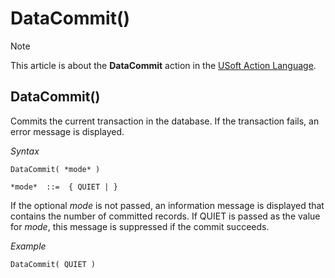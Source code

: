 # DataCommit()



> [!NOTE]
> This article is about the **DataCommit** action in the [USoft Action Language](/docs/Task%20flow/Action%20Language%20reference/USoft%20Action%20Language.md).

## **DataCommit()**

Commits the current transaction in the database. If the transaction fails, an error message is displayed.

*Syntax*

```
DataCommit( *mode* )

*mode*  ::=  { QUIET | }
```

If the optional *mode* is not passed, an information message is displayed that contains the number of committed records. If QUIET is passed as the value for *mode*, this message is suppressed if the commit succeeds.

*Example*

```
DataCommit( QUIET )
```

 
